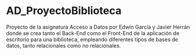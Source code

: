 # AD_ProyectoBiblioteca
Proyecto de la asignatura Acceso a Datos por Edwin García y Javier Herrán donde se crea tanto el Back-End como el Front-End de la aplicación de escritorio para una biblioteca, empleando diferentes tipos de bases de datos, tanto relacionales como no relacionales.
